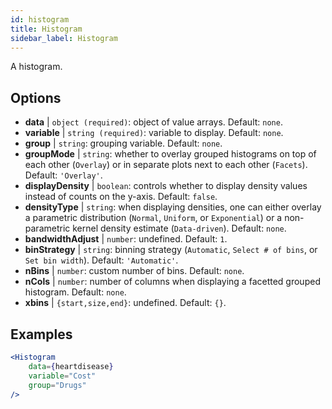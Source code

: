 ```yaml
---
id: histogram
title: Histogram
sidebar_label: Histogram
---
```


A histogram.

## Options

* __data__ | `object (required)`: object of value arrays. Default: `none`.
* __variable__ | `string (required)`: variable to display. Default: `none`.
* __group__ | `string`: grouping variable. Default: `none`.
* __groupMode__ | `string`: whether to overlay grouped histograms on top of each other (`Overlay`) or in separate plots next to each other (`Facets`). Default: `'Overlay'`.
* __displayDensity__ | `boolean`: controls whether to display density values instead of counts on the y-axis. Default: `false`.
* __densityType__ | `string`: when displaying densities, one can either overlay a parametric distribution (`Normal`, `Uniform`, or `Exponential`) or a non-parametric kernel density estimate (`Data-driven`). Default: `none`.
* __bandwidthAdjust__ | `number`: undefined. Default: `1`.
* __binStrategy__ | `string`: binning strategy (`Automatic`, `Select # of bins`, or `Set bin width`). Default: `'Automatic'`.
* __nBins__ | `number`: custom number of bins. Default: `none`.
* __nCols__ | `number`: number of columns when displaying a facetted grouped histogram. Default: `none`.
* __xbins__ | `{start,size,end}`: undefined. Default: `{}`.


## Examples

```jsx live
<Histogram 
    data={heartdisease} 
    variable="Cost"
    group="Drugs"
/>
```

